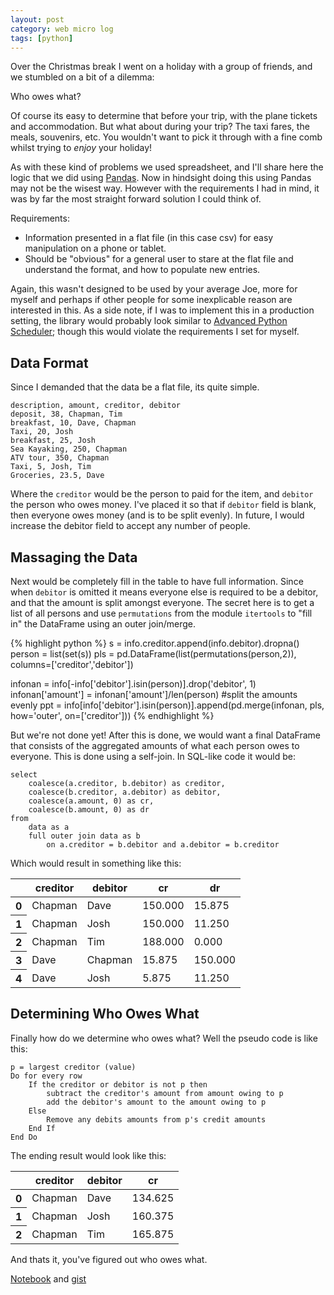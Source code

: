 ```yaml
---
layout: post
category: web micro log
tags: [python]
---
```


Over the Christmas break I went on a holiday with a group of friends,
and we stumbled on a bit of a dilemma:

Who owes what?

Of course its easy to determine that before your trip, with the plane
tickets and accommodation. But what about during your trip? The taxi fares,
the meals, souvenirs, etc. You wouldn't want to pick it through with a fine
comb whilst trying to _enjoy_ your holiday!

As with these kind of problems we used spreadsheet, and I'll share here
the logic that we did using [Pandas](http://pandas.pydata.org/). Now in hindsight
doing this using Pandas may not be the wisest way. However with the requirements
I had in mind, it was by far the most straight forward solution I could think of.

Requirements:

- Information presented in a flat file (in this case csv) for easy manipulation
  on a phone or tablet.
- Should be "obvious" for a general user to stare at the flat file and understand
  the format, and how to populate new entries.

Again, this wasn't designed to be used by your average Joe, more for myself and perhaps
if other people for some inexplicable reason are interested in this. As a side note, if
I was to implement this in a production setting, the library would probably look similar
to [Advanced Python Scheduler](http://pythonhosted.org/APScheduler/); though this would
violate the requirements I set for myself.

## Data Format

Since I demanded that the data be a flat file, its quite simple.

    description, amount, creditor, debitor
    deposit, 38, Chapman, Tim
    breakfast, 10, Dave, Chapman
    Taxi, 20, Josh
    breakfast, 25, Josh
    Sea Kayaking, 250, Chapman
    ATV tour, 350, Chapman
    Taxi, 5, Josh, Tim
    Groceries, 23.5, Dave

Where the `creditor` would be the person to paid for the item, and `debitor` the person who owes money. I've placed it so that if `debitor` field is blank, then everyone owes money (and is to be split evenly). In future, I would increase the debitor field to accept any number of people.

## Massaging the Data

Next would be completely fill in the table to have full information. Since when `debitor` is omitted it means everyone else is required to be a debitor, and that the amount is split
amongst everyone. The secret here is to get a list of all persons and use `permutations`
from the module `itertools` to "fill in" the DataFrame using an outer join/merge.

{% highlight python %}
s = info.creditor.append(info.debitor).dropna()
person = list(set(s))
pls = pd.DataFrame(list(permutations(person,2)), columns=['creditor','debitor'])

infonan = info[-info['debitor'].isin(person)].drop('debitor', 1)
infonan['amount'] = infonan['amount']/len(person) #split the amounts evenly
ppt = info[info['debitor'].isin(person)].append(pd.merge(infonan, pls, how='outer', on=['creditor']))
{% endhighlight %}

But we're not done yet! After this is done, we would want a final DataFrame that consists
of the aggregated amounts of what each person owes to everyone. This is done using a
self-join. In SQL-like code it would be:

    select
        coalesce(a.creditor, b.debitor) as creditor,
        coalesce(b.creditor, a.debitor) as debitor,
        coalesce(a.amount, 0) as cr,
        coalesce(b.amount, 0) as dr
    from
        data as a
        full outer join data as b
            on a.creditor = b.debitor and a.debitor = b.creditor

Which would result in something like this:

<table>
<thead>
<tr>
<th></th>
<th>creditor</th>
<th>debitor</th>
<th>cr</th>
<th>dr</th>
</tr>
</thead>
<tbody>
<tr>
<th>0</th>
<td> Chapman</td>
<td>    Dave</td>
<td> 150.000</td>
<td>  15.875</td>
</tr>
<tr>
<th>1</th>
<td> Chapman</td>
<td>    Josh</td>
<td> 150.000</td>
<td>  11.250</td>
</tr>
<tr>
<th>2</th>
<td> Chapman</td>
<td>     Tim</td>
<td> 188.000</td>
<td>   0.000</td>
</tr>
<tr>
<th>3</th>
<td>    Dave</td>
<td> Chapman</td>
<td>  15.875</td>
<td> 150.000</td>
</tr>
<tr>
<th>4</th>
<td>    Dave</td>
<td>    Josh</td>
<td>   5.875</td>
<td>  11.250</td>
</tr>
</tbody>
</table>

## Determining Who Owes What

Finally how do we determine who owes what? Well the pseudo code is like this:

    p = largest creditor (value)
    Do for every row
        If the creditor or debitor is not p then
            subtract the creditor's amount from amount owing to p
            add the debitor's amount to the amount owing to p
        Else
            Remove any debits amounts from p's credit amounts
        End If
    End Do

The ending result would look like this:

<table>
<thead>
<tr>
<th></th>
<th>creditor</th>
<th>debitor</th>
<th>cr</th>
</tr>
</thead>
<tbody>
<tr>
<th>0</th>
<td> Chapman</td>
<td> Dave</td>
<td> 134.625</td>
</tr>
<tr>
<th>1</th>
<td> Chapman</td>
<td> Josh</td>
<td> 160.375</td>
</tr>
<tr>
<th>2</th>
<td> Chapman</td>
<td>  Tim</td>
<td> 165.875</td>
</tr>
</tbody>
</table>

And thats it, you've figured out who owes what.

[Notebook](http://nbviewer.ipython.org/gist/chappers/8253724/who-owes-what.ipynb) and [gist](https://gist.github.com/chappers/8253724)
